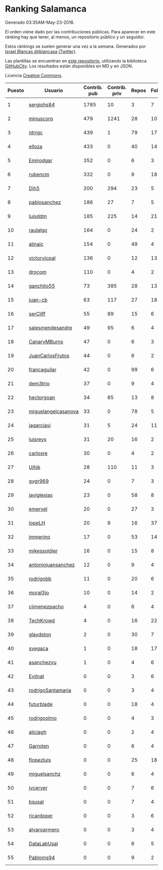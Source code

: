 # Ranking Salamanca

Generado 03:35AM-May-23-2018.

El orden viene dado por las contribuciones públicas. Para aparecer en este ránking hay que tener, al menos, un repositorio público y un seguidor.

Estos ránkings se suelen generar una vez a la semana. Generados por [Israel Blancas @iblancasa](https://github.com/iblancasa/) [(Twitter)](https://twitter.com/iblancasa).

Las plantillas se encuentran en [este repositorio](https://github.com/iblancasa/GH-Spanish-Ranking), utilizando la biblioteca [GitHubCity](https://github.com/iblancasa/GitHubCity). Los resultados están disponibles en MD y en JSON.

Licencia [Creative Commons](https://creativecommons.org/licenses/by/4.0/).

| Puesto   |  Usuario  | Contrib. pub | Contrib. priv |Repos| Followers | Desde |  Avatar  |
|----------|-----------|--------------|---------------|-----|-----------|-------|----------|
|1|[sergiohs84](https://github.com/sergiohs84)|1785|10|3|7|2015-03-28|![sergiohs84](https://avatars2.githubusercontent.com/u/11694066)|
|2|[minuscorp](https://github.com/minuscorp)|479|1241|28|10|2013-03-09|![minuscorp](https://avatars1.githubusercontent.com/u/3819883)|
|3|[ntrrgc](https://github.com/ntrrgc)|439|1|79|17|2011-08-24|![ntrrgc](https://avatars3.githubusercontent.com/u/1002436)|
|4|[elloza](https://github.com/elloza)|433|0|40|14|2015-02-24|![elloza](https://avatars2.githubusercontent.com/u/11179372)|
|5|[Emirodgar](https://github.com/Emirodgar)|352|0|6|3|2013-04-30|![Emirodgar](https://avatars1.githubusercontent.com/u/4302127)|
|6|[rubencm](https://github.com/rubencm)|332|0|9|18|2011-06-29|![rubencm](https://avatars2.githubusercontent.com/u/885208)|
|7|[Dih5](https://github.com/Dih5)|200|294|23|5|2015-04-22|![Dih5](https://avatars2.githubusercontent.com/u/12070738)|
|8|[pablosanchez](https://github.com/pablosanchez)|186|27|7|5|2015-11-08|![pablosanchez](https://avatars1.githubusercontent.com/u/15718615)|
|9|[luisddm](https://github.com/luisddm)|185|225|14|21|2012-12-06|![luisddm](https://avatars1.githubusercontent.com/u/2978951)|
|10|[raulalgo](https://github.com/raulalgo)|164|0|24|2|2014-07-03|![raulalgo](https://avatars2.githubusercontent.com/u/8058228)|
|11|[alinaic](https://github.com/alinaic)|154|0|49|4|2018-03-16|![alinaic](https://avatars1.githubusercontent.com/u/37437952)|
|12|[victorvicpal](https://github.com/victorvicpal)|136|0|12|13|2014-12-02|![victorvicpal](https://avatars0.githubusercontent.com/u/10044742)|
|13|[drocom](https://github.com/drocom)|110|0|4|2|2017-10-05|![drocom](https://avatars2.githubusercontent.com/u/32545645)|
|14|[ganchito55](https://github.com/ganchito55)|73|385|28|13|2013-06-17|![ganchito55](https://avatars2.githubusercontent.com/u/4716972)|
|15|[juan-cb](https://github.com/juan-cb)|63|117|27|18|2012-12-01|![juan-cb](https://avatars3.githubusercontent.com/u/2938045)|
|16|[serCliff](https://github.com/serCliff)|55|89|15|6|2015-07-27|![serCliff](https://avatars0.githubusercontent.com/u/13519478)|
|17|[salesmendesandre](https://github.com/salesmendesandre)|49|95|6|4|2016-04-03|![salesmendesandre](https://avatars1.githubusercontent.com/u/18242653)|
|18|[CanaryMBurns](https://github.com/CanaryMBurns)|47|0|6|3|2015-11-07|![CanaryMBurns](https://avatars0.githubusercontent.com/u/15707911)|
|19|[JuanCarlosFrutos](https://github.com/JuanCarlosFrutos)|44|0|6|2|2017-02-23|![JuanCarlosFrutos](https://avatars3.githubusercontent.com/u/25987492)|
|20|[francaguilar](https://github.com/francaguilar)|42|0|99|6|2015-03-19|![francaguilar](https://avatars3.githubusercontent.com/u/11558278)|
|21|[dem3trio](https://github.com/dem3trio)|37|0|9|4|2011-05-05|![dem3trio](https://avatars0.githubusercontent.com/u/770253)|
|22|[hectorgoan](https://github.com/hectorgoan)|34|85|13|8|2013-08-12|![hectorgoan](https://avatars0.githubusercontent.com/u/5213294)|
|23|[miguelangelcasanova](https://github.com/miguelangelcasanova)|33|0|78|5|2011-04-02|![miguelangelcasanova](https://avatars3.githubusercontent.com/u/705695)|
|24|[jagarciavi](https://github.com/jagarciavi)|31|5|24|11|2012-05-07|![jagarciavi](https://avatars0.githubusercontent.com/u/1713002)|
|25|[luisreys](https://github.com/luisreys)|31|20|16|2|2015-11-18|![luisreys](https://avatars3.githubusercontent.com/u/15910155)|
|26|[carlosre](https://github.com/carlosre)|30|0|4|2|2013-12-17|![carlosre](https://avatars0.githubusercontent.com/u/6207629)|
|27|[Ujhik](https://github.com/Ujhik)|28|110|11|3|2017-03-07|![Ujhik](https://avatars3.githubusercontent.com/u/26257128)|
|28|[gygr969](https://github.com/gygr969)|24|0|7|3|2015-11-14|![gygr969](https://avatars2.githubusercontent.com/u/15845488)|
|29|[javiglesias](https://github.com/javiglesias)|23|0|58|8|2014-10-06|![javiglesias](https://avatars3.githubusercontent.com/u/9042602)|
|30|[emervel](https://github.com/emervel)|20|0|27|3|2014-05-11|![emervel](https://avatars2.githubusercontent.com/u/7548274)|
|31|[lopeLH](https://github.com/lopeLH)|20|9|16|37|2014-04-29|![lopeLH](https://avatars1.githubusercontent.com/u/7440734)|
|32|[jmmerino](https://github.com/jmmerino)|17|0|53|14|2011-10-26|![jmmerino](https://avatars2.githubusercontent.com/u/1152640)|
|33|[mikessoldier](https://github.com/mikessoldier)|16|0|15|8|2013-10-23|![mikessoldier](https://avatars3.githubusercontent.com/u/5755381)|
|34|[antoniojuansanchez](https://github.com/antoniojuansanchez)|12|0|9|4|2013-10-01|![antoniojuansanchez](https://avatars0.githubusercontent.com/u/5586585)|
|35|[rodrigobb](https://github.com/rodrigobb)|11|0|20|6|2012-04-12|![rodrigobb](https://avatars2.githubusercontent.com/u/1637465)|
|36|[moral3jo](https://github.com/moral3jo)|10|0|14|2|2010-12-15|![moral3jo](https://avatars1.githubusercontent.com/u/524380)|
|37|[cjimenezpacho](https://github.com/cjimenezpacho)|4|0|6|4|2012-09-26|![cjimenezpacho](https://avatars3.githubusercontent.com/u/2428271)|
|38|[TechKrowd](https://github.com/TechKrowd)|4|0|16|22|2015-10-10|![TechKrowd](https://avatars2.githubusercontent.com/u/15065592)|
|39|[glaydston](https://github.com/glaydston)|2|0|30|7|2012-08-11|![glaydston](https://avatars0.githubusercontent.com/u/2137309)|
|40|[svegaca](https://github.com/svegaca)|1|0|18|17|2010-02-03|![svegaca](https://avatars0.githubusercontent.com/u/196002)|
|41|[asanchezyu](https://github.com/asanchezyu)|1|0|4|6|2014-05-13|![asanchezyu](https://avatars2.githubusercontent.com/u/7567924)|
|42|[Evilnat](https://github.com/Evilnat)|0|0|3|6|2011-01-12|![Evilnat](https://avatars1.githubusercontent.com/u/560108)|
|43|[rodrigoSantamaria](https://github.com/rodrigoSantamaria)|0|0|3|4|2012-04-02|![rodrigoSantamaria](https://avatars3.githubusercontent.com/u/1600691)|
|44|[futurblade](https://github.com/futurblade)|0|0|18|4|2012-10-03|![futurblade](https://avatars3.githubusercontent.com/u/2479273)|
|45|[rodrigoolmo](https://github.com/rodrigoolmo)|0|0|4|3|2011-04-09|![rodrigoolmo](https://avatars2.githubusercontent.com/u/719905)|
|46|[aliciagh](https://github.com/aliciagh)|0|0|2|4|2012-01-12|![aliciagh](https://avatars2.githubusercontent.com/u/1325629)|
|47|[Garroten](https://github.com/Garroten)|0|0|6|4|2008-05-04|![Garroten](https://avatars1.githubusercontent.com/u/9264)|
|48|[flopezluis](https://github.com/flopezluis)|0|0|25|18|2010-11-01|![flopezluis](https://avatars0.githubusercontent.com/u/463135)|
|49|[miguelsanchz](https://github.com/miguelsanchz)|0|0|6|4|2012-07-10|![miguelsanchz](https://avatars2.githubusercontent.com/u/1951141)|
|50|[jvcerver](https://github.com/jvcerver)|0|0|7|6|2013-10-22|![jvcerver](https://avatars3.githubusercontent.com/u/5751143)|
|51|[bsusal](https://github.com/bsusal)|0|0|7|4|2014-02-26|![bsusal](https://avatars1.githubusercontent.com/u/6797598)|
|52|[ricardoper](https://github.com/ricardoper)|0|0|3|6|2013-08-04|![ricardoper](https://avatars2.githubusercontent.com/u/5161172)|
|53|[alvaroarmero](https://github.com/alvaroarmero)|0|0|3|4|2016-01-22|![alvaroarmero](https://avatars1.githubusercontent.com/u/16842883)|
|54|[DataLabUsal](https://github.com/DataLabUsal)|0|0|6|5|2016-05-18|![DataLabUsal](https://avatars0.githubusercontent.com/u/19425138)|
|55|[Pabloms94](https://github.com/Pabloms94)|0|0|9|2|2016-02-11|![Pabloms94](https://avatars1.githubusercontent.com/u/17175704)|
